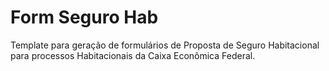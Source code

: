 # Form Seguro Hab

Template para geração de formulários de Proposta de Seguro Habitacional para processos Habitacionais da Caixa Econômica Federal.
